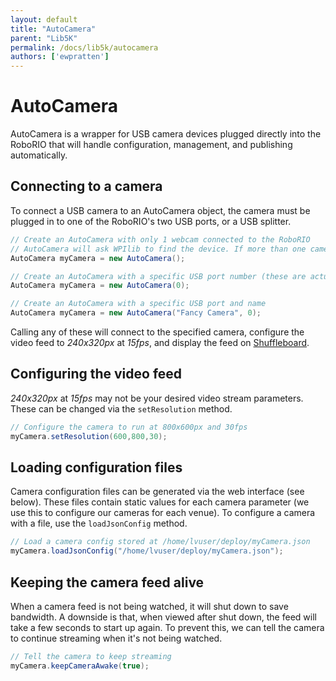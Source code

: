 ```yaml
---
layout: default
title: "AutoCamera"
parent: "Lib5K"
permalink: /docs/lib5k/autocamera
authors: ['ewpratten']
---
```


# AutoCamera
AutoCamera is a wrapper for USB camera devices plugged directly into the RoboRIO that will handle configuration, management, and publishing automatically.

## Connecting to a camera
To connect a USB camera to an AutoCamera object, the camera must be plugged in to one of the RoboRIO's two USB ports, or a USB splitter.

```java
// Create an AutoCamera with only 1 webcam connected to the RoboRIO
// AutoCamera will ask WPIlib to find the device. If more than one camera is plugged in, the first camera to turn on will be the selected device.
AutoCamera myCamera = new AutoCamera();

// Create an AutoCamera with a specific USB port number (these are actually unix video device IDs. Where device n is /dev/video<n>)
AutoCamera myCamera = new AutoCamera(0);

// Create an AutoCamera with a specific USB port and name
AutoCamera myCamera = new AutoCamera("Fancy Camera", 0);
```

Calling any of these will connect to the specified camera, configure the video feed to *240x320px* at *15fps*, and display the feed on [Shuffleboard](https://frc-docs.readthedocs.io/en/latest/docs/software/wpilib-tools/shuffleboard/index.html).

## Configuring the video feed
*240x320px* at *15fps* may not be your desired video stream parameters. These can be changed via the `setResolution` method.
```java
// Configure the camera to run at 800x600px and 30fps
myCamera.setResolution(600,800,30);
```


## Loading configuration files
Camera configuration files can be generated via the web interface (see below). These files contain static values for each camera parameter (we use this to configure our cameras for each venue). To configure a camera with a file, use the `loadJsonConfig` method.
```java
// Load a camera config stored at /home/lvuser/deploy/myCamera.json
myCamera.loadJsonConfig("/home/lvuser/deploy/myCamera.json");
```

## Keeping the camera feed alive
When a camera feed is not being watched, it will shut down to save bandwidth. A downside is that, when viewed after shut down, the feed will take a few seconds to start up again. To prevent this, we can tell the camera to continue streaming when it's not being watched.
```java
// Tell the camera to keep streaming
myCamera.keepCameraAwake(true);
```

<!-- ## Web interface -->
